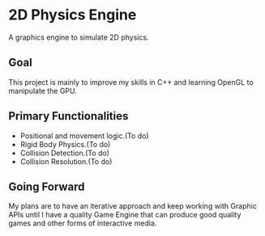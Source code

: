 # 2D Physics Engine
A graphics engine to simulate 2D physics.

## Goal
This project is mainly to improve my skills in C++
and learning OpenGL to manipulate the GPU.

## Primary Functionalities
- Positional and movement logic.(To do)
- Rigid Body Physics.(To do)
- Collision Detection.(To do)
- Collision Resolution.(To do)

## Going Forward
My plans are to have an iterative approach and keep working with Graphic APIs until I have a 
quality Game Engine that can produce good quality games and other forms of interactive media.